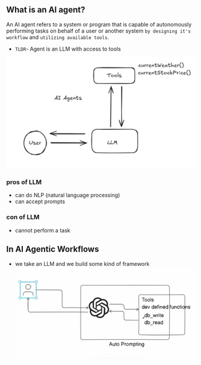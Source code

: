 ## What is an AI agent? 
An AI agent refers to a system or program that is capable of autonomously performing tasks
on behalf of a user or another system `by designing it's workflow` and `utilizing available tools`.
- `TLDR`- Agent is an LLM with access to tools

![alt text](image.png)

### pros of LLM
- can do NLP (natural language processing)
- can accept prompts 

### con of LLM
- cannot perform a task  

## In AI Agentic Workflows
- we take an LLM and we build some kind of framework 
![alt text](image-1.png)